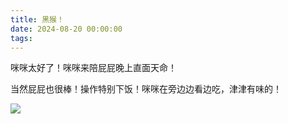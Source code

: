 ```yaml
---
title: 黑猴！
date: 2024-08-20 00:00:00
tags:
---
```


咪咪太好了！咪咪来陪屁屁晚上直面天命！

当然屁屁也很棒！操作特别下饭！咪咪在旁边边看边吃，津津有味的！

![](/images/20240820_001.jpg)
